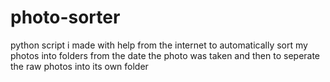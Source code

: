 # photo-sorter
python script i made with help from the internet to automatically sort my photos into folders from the date the photo was taken and then to seperate the raw photos into its own folder
